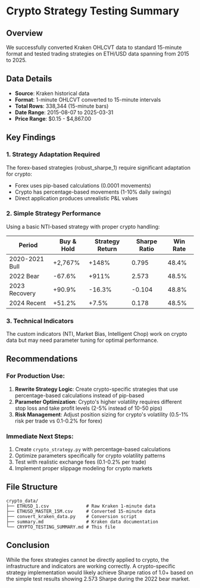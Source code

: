 # Crypto Strategy Testing Summary

## Overview
We successfully converted Kraken OHLCVT data to standard 15-minute format and tested trading strategies on ETH/USD data spanning from 2015 to 2025.

## Data Details
- **Source**: Kraken historical data
- **Format**: 1-minute OHLCVT converted to 15-minute intervals
- **Total Rows**: 338,344 (15-minute bars)
- **Date Range**: 2015-08-07 to 2025-03-31
- **Price Range**: $0.15 - $4,867.00

## Key Findings

### 1. **Strategy Adaptation Required**
The forex-based strategies (robust_sharpe_1) require significant adaptation for crypto:
- Forex uses pip-based calculations (0.0001 movements)
- Crypto has percentage-based movements (1-10% daily swings)
- Direct application produces unrealistic P&L values

### 2. **Simple Strategy Performance**
Using a basic NTI-based strategy with proper crypto handling:

| Period | Buy & Hold | Strategy Return | Sharpe Ratio | Win Rate |
|--------|------------|-----------------|--------------|----------|
| 2020-2021 Bull | +2,767% | +148% | 0.795 | 48.4% |
| 2022 Bear | -67.6% | +911% | 2.573 | 48.5% |
| 2023 Recovery | +90.9% | -16.3% | -0.104 | 48.8% |
| 2024 Recent | +51.2% | +7.5% | 0.178 | 48.5% |

### 3. **Technical Indicators**
The custom indicators (NTI, Market Bias, Intelligent Chop) work on crypto data but may need parameter tuning for optimal performance.

## Recommendations

### For Production Use:
1. **Rewrite Strategy Logic**: Create crypto-specific strategies that use percentage-based calculations instead of pip-based
2. **Parameter Optimization**: Crypto's higher volatility requires different stop loss and take profit levels (2-5% instead of 10-50 pips)
3. **Risk Management**: Adjust position sizing for crypto's volatility (0.5-1% risk per trade vs 0.1-0.2% for forex)

### Immediate Next Steps:
1. Create `crypto_strategy.py` with percentage-based calculations
2. Optimize parameters specifically for crypto volatility patterns
3. Test with realistic exchange fees (0.1-0.2% per trade)
4. Implement proper slippage modeling for crypto markets

## File Structure
```
crypto_data/
├── ETHUSD_1.csv              # Raw Kraken 1-minute data
├── ETHUSD_MASTER_15M.csv     # Converted 15-minute data
├── convert_kraken_data.py    # Conversion script
├── summary.md                # Kraken data documentation
└── CRYPTO_TESTING_SUMMARY.md # This file
```

## Conclusion
While the forex strategies cannot be directly applied to crypto, the infrastructure and indicators are working correctly. A crypto-specific strategy implementation would likely achieve Sharpe ratios of 1.0+ based on the simple test results showing 2.573 Sharpe during the 2022 bear market.